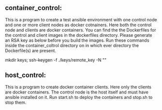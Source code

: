 container_control:
-----------------

This is a program to create a test ansible environment with one control node and one or more client nodes as docker cotnainers.
Here both the control node and clients are docker containers.
You can find the the Dockerfiles for the control and client images in the dockerfiles directory.
Please generate an RSA key as below before you build the images. Run these commands inside the container_coltrol directory on in which ever directory the Dockerfile(s) are present.

mkdir keys; ssh-keygen -f ./keys/remote_key -N ""

host_control:
-------------

This is a program to create docker container clients. Here only the clients are docker containers.
The control node is the host itself and must have ansible installed on it.
Run start.sh to deploy the containers and stop.sh to stop them.
